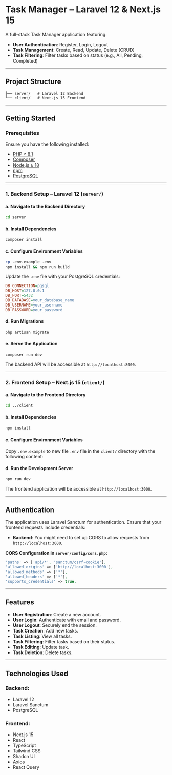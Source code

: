 # Task Manager – Laravel 12 & Next.js 15

A full-stack Task Manager application featuring:

- **User Authentication**: Register, Login, Logout
- **Task Management**: Create, Read, Update, Delete (CRUD)
- **Task Filtering**: Filter tasks based on status (e.g., All, Pending, Completed)

---

## Project Structure

```
├── server/   # Laravel 12 Backend
└── client/   # Next.js 15 Frontend
```

---

## Getting Started

### Prerequisites

Ensure you have the following installed:

- [PHP ≥ 8.1](https://www.php.net/downloads.php)
- [Composer](https://getcomposer.org/download/)
- [Node.js ≥ 18](https://nodejs.org/en/download/)
- [npm](https://www.npmjs.com/get-npm)
- [PostgreSQL](https://www.postgresql.org/download/)

---

### 1. Backend Setup – Laravel 12 (`server/`)

#### a. Navigate to the Backend Directory

```bash
cd server
```

#### b. Install Dependencies

```bash
composer install
```

#### c. Configure Environment Variables

```bash
cp .env.example .env
npm install && npm run build
```

Update the `.env` file with your PostgreSQL credentials:

```ini
DB_CONNECTION=pgsql
DB_HOST=127.0.0.1
DB_PORT=5432
DB_DATABASE=your_database_name
DB_USERNAME=your_username
DB_PASSWORD=your_password
```

#### d. Run Migrations

```bash
php artisan migrate
```

#### e. Serve the Application

```bash
composer run dev
```

The backend API will be accessible at `http://localhost:8000`.

---

### 2. Frontend Setup – Next.js 15 (`client/`)

#### a. Navigate to the Frontend Directory

```bash
cd ../client
```

#### b. Install Dependencies

```bash
npm install
```

#### c. Configure Environment Variables

Copy `.env.example` to new file `.env` file in the `client/` directory with the following content:


#### d. Run the Development Server

```bash
npm run dev
```

The frontend application will be accessible at `http://localhost:3000`.

---

## Authentication

The application uses Laravel Sanctum for authentication. Ensure that your frontend requests include credentials:

- **Backend**: You might need to set up CORS to allow requests from `http://localhost:3000`.

**CORS Configuration in `server/config/cors.php`:**

```php
'paths' => ['api/*', 'sanctum/csrf-cookie'],
'allowed_origins' => ['http://localhost:3000'],
'allowed_methods' => ['*'],
'allowed_headers' => ['*'],
'supports_credentials' => true,
```

---

## Features

- **User Registration**: Create a new account.
- **User Login**: Authenticate with email and password.
- **User Logout**: Securely end the session.
- **Task Creation**: Add new tasks.
- **Task Listing**: View all tasks.
- **Task Filtering**: Filter tasks based on their status.
- **Task Editing**: Update task.
- **Task Deletion**: Delete tasks.

---

## Technologies Used

### Backend:

- Laravel 12
- Laravel Sanctum
- PostgreSQL

### Frontend:

- Next.js 15
- React
- TypeScript
- Tailwind CSS
- Shadcn UI
- Axios
- React Query